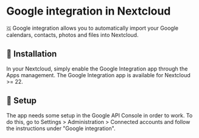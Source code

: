 # Google integration in Nextcloud

🇬 Google integration allows you to automatically import your Google calendars, contacts, photos and files into Nextcloud.

## 🚀 Installation

In your Nextcloud, simply enable the Google Integration app through the Apps management.
The Google Integration app is available for Nextcloud >= 22.

## 🔧 Setup

The app needs some setup in the Google API Console in order to work.
To do this, go to Settings > Administration > Connected accounts and follow the instructions under "Google integration".

